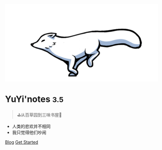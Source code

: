 <!-- _coverpage.md -->

![logo](icon.svg)

# YuYi'notes <small>3.5</small>

> ⛳从百草园到三味书屋📂

- 人类的悲欢并不相同
- 我只觉得他们吵闹

[Blog](https://www.886a.top)
[Get Started](README.md)